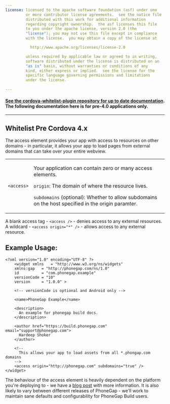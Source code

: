 ```yaml
---
license: licensed to the apache software foundation (asf) under one
         or more contributor license agreements.  see the notice file
         distributed with this work for additional information
         regarding copyright ownership.  the asf licenses this file
         to you under the apache license, version 2.0 (the
         "license"); you may not use this file except in compliance
         with the license.  you may obtain a copy of the license at

           http://www.apache.org/licenses/license-2.0

         unless required by applicable law or agreed to in writing,
         software distributed under the license is distributed on an
         "as is" basis, without warranties or conditions of any
         kind, either express or implied.  see the license for the
         specific language governing permissions and limitations
         under the license.

---
```


<a style="display:none" name="_access_elements">Access Elements</span><!-- so that old links work -->
# Whitelisting

#### As of Cordova iOS 4.x, Cordova Android 4.x, and Cordova Windows 4.x, whitelist management was moved from the core Cordova project to the `cordova-whitelist-plugin`, including the addition of the `allow-navigation` and `allow-intent` elements. You must add this plugin to enable and restrict network access in your application. 

    <plugin name="cordova-plugin-whitelist" />

#### [See the cordova-whitelist-plugin repository for up to date documentation](https://github.com/apache/cordova-plugin-whitelist). The following documentation here is for pre-4.0 applications only.

---

## Whitelist Pre Cordova 4.x

The access element provides your app with access to resources on other domains - in particular, it allows your app to load pages from external domains that can take over your entire webview.

<table class="table">
  <tr>
    <td><code>&lt;access&gt;</code></td>
    <td>
      <p>
        Your application can contain zero or many access elements.
      </p>
      <p>
        <code>origin</code>: The domain of where the resource lives.
      </p>
      <p>
        <code>subdomains</code> (optional): Whether to allow subdomains on the host
        specified in the origin paramter.
      </p>
    </td>
  </tr>
</table>

<i class="glyphicon glyphicon-check"></i> A blank access tag - `<access />` - denies access to any external resources. A wildcard - `<access origin="*" />` - allows access to any external resource.

## Example Usage:

    <?xml version="1.0" encoding="UTF-8" ?>
        <widget xmlns   = "http://www.w3.org/ns/widgets"
        xmlns:gap   = "http://phonegap.com/ns/1.0"
        id          = "com.phonegap.example"
        versionCode = "10" 
        version     = "1.0.0" >

        <!-- versionCode is optional and Android only -->

        <name>PhoneGap Example</name>

        <description>
          An example for phonegap build docs. 
        </description>

        <author href="https://build.phonegap.com" email="support@phonegap.com">
          Hardeep Shoker 
        </author>

        <!--
          This allows your app to load assets from all *.phongap.com domains
        -->
        <access origin="http://phonegap.com" subdomains="true" />
    </widget>

<i class="glyphicon glyphicon-check"></i> The behaviour of the access element is heavily dependent on the platform you're deploying to - we have a [blog post](http://phonegap.com/blog/2012/03/20/access-tags/) with more information. It is also likely to vary between different releases of PhoneGap - we'll work to maintain sane defaults and configurability for PhoneGap Build users.

